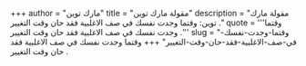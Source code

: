 +++
author = "مارك توين"
title = "مقولة مارك توين"
description = "مقولة مارك توين: وقتما وجدت نفسك في صف الاغلبية فقد حان وقت التغيير ."
quote = '''وقتما وجدت نفسك في صف الاغلبية فقد حان وقت التغيير .'''
slug = "وقتما-وجدت-نفسك-في-صف-الاغلبية-فقد-حان-وقت-التغيير"
+++
وقتما وجدت نفسك في صف الاغلبية فقد حان وقت التغيير .
